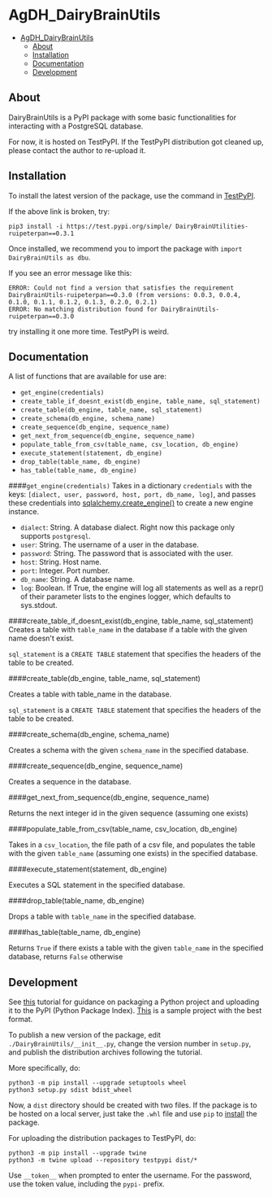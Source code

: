 # AgDH_DairyBrainUtils

- [AgDH_DairyBrainUtils](#agdh-dairybrainutils)
  * [About](#about)
  * [Installation](#installation)
  * [Documentation](#documentation)
  * [Development](#development)



## About
DairyBrainUtils is a PyPI package with some basic functionalities for interacting with a PostgreSQL database.

For now, it is hosted on TestPyPI. If the TestPyPI distribution got cleaned up, please contact the author to re-upload it.

## Installation
To install the latest version of the package, use the command in [TestPyPI](https://test.pypi.org/project/DairyBrainUtils-ruipeterpan/).

If the above link is broken, try:

`pip3 install -i https://test.pypi.org/simple/ DairyBrainUtilities-ruipeterpan==0.3.1`

Once installed, we recommend you to import the package with `import DairyBrainUtils as dbu`.

If you see an error message like this:

```
ERROR: Could not find a version that satisfies the requirement DairyBrainUtils-ruipeterpan==0.3.0 (from versions: 0.0.3, 0.0.4, 0.1.0, 0.1.1, 0.1.2, 0.1.3, 0.2.0, 0.2.1)
ERROR: No matching distribution found for DairyBrainUtils-ruipeterpan==0.3.0
```

try installing it one more time. TestPyPI is weird.

## Documentation

A list of functions that are available for use are:

* `get_engine(credentials)`
* `create_table_if_doesnt_exist(db_engine, table_name, sql_statement)`
* `create_table(db_engine, table_name, sql_statement)`
* `create_schema(db_engine, schema_name)`
* `create_sequence(db_engine, sequence_name)`
* `get_next_from_sequence(db_engine, sequence_name)`
* `populate_table_from_csv(table_name, csv_location, db_engine)`
* `execute_statement(statement, db_engine)`
* `drop_table(table_name, db_engine)`
* `has_table(table_name, db_engine)`


####`get_engine(credentials)`
Takes in a dictionary `credentials` with the keys: `[dialect, user, password, host, port, db_name, log]`, and passes these
credentials into [sqlalchemy.create_engine()](https://kite.com/python/docs/sqlalchemy.create_engine) to create a new engine instance.
* `dialect`: String. A database dialect. Right now this package only supports `postgresql`.
* `user`: String. The username of a user in the database.
* `password`: String. The password that is associated with the user.
* `host`: String. Host name.
* `port`: Integer. Port number.
* `db_name`: String. A database name.
* `log`: Boolean. If True, the engine will log all statements as well as a repr() of their parameter lists to the engines logger, which defaults to sys.stdout.

####create_table_if_doesnt_exist(db_engine, table_name, sql_statement)
Creates a table with `table_name` in the database if a table with the given name doesn't exist.

`sql_statement` is a `CREATE TABLE` statement that specifies the headers of the table to be created.

####create_table(db_engine, table_name, sql_statement)

Creates a table with table_name in the database.

`sql_statement` is a `CREATE TABLE` statement that specifies the headers of the table to be created.

####create_schema(db_engine, schema_name)

Creates a schema with the given `schema_name` in the specified database.

####create_sequence(db_engine, sequence_name)

 Creates a sequence in the database.

####get_next_from_sequence(db_engine, sequence_name)

Returns the next integer id in the given sequence (assuming one exists)

####populate_table_from_csv(table_name, csv_location, db_engine)

Takes in a `csv_location`, the file path of a csv file, and populates the table with the given `table_name` (assuming one exists) in the specified database.

####execute_statement(statement, db_engine)

Executes a SQL statement in the specified database.

####drop_table(table_name, db_engine)

Drops a table with `table_name` in the specified database.

####has_table(table_name, db_engine)

Returns `True` if there exists a table with the given `table_name` in the specified database, returns `False` otherwise




## Development
See [this](https://packaging.python.org/tutorials/packaging-projects/) tutorial for guidance on packaging a Python project and uploading it to the PyPI (Python Package Index).
[This](https://github.com/pypa/sampleproject) is a sample project with the best format.

To publish a new version of the package, edit `./DairyBrainUtils/__init__.py`, change the version number in `setup.py`, and publish the distribution archives following the tutorial.

More specifically, do:

```
python3 -m pip install --upgrade setuptools wheel
python3 setup.py sdist bdist_wheel
```
Now, a `dist` directory should be created with two files. If the package is to be hosted on a local server, just take the `.whl` file and use `pip` to [install](https://stackoverflow.com/questions/27885397/how-do-i-install-a-python-package-with-a-whl-file) the package. 

For uploading the distribution packages to TestPyPI, do:
```
python3 -m pip install --upgrade twine
python3 -m twine upload --repository testpypi dist/*
```

Use `__token__` when prompted to enter the username. For the password, use the token value, including the `pypi-` prefix.
